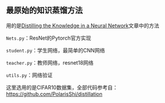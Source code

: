 ## 最原始的知识蒸馏方法

用的是[Distilling the Knowledge in a Neural Network](https://arxiv.org/abs/1503.02531)文章中的方法

`Nets.py`：ResNet的Pytorch官方实现

`student.py`：学生网络，最简单的CNN网络

`teacher.py`：教师网络，resnet18网络

`utils.py`：网络验证

这里选用的是CIFAR10数据集，全部代码参考自：<https://github.com/PolarisShi/distillation>



